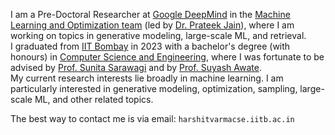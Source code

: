 I am a Pre-Doctoral Researcher at [Google DeepMind](https://deepmind.google/) in the [Machine Learning and Optimization team](https://research.google/teams/india-research-lab/) (led by [Dr. Prateek Jain](https://www.prateekjain.org/)), where I am working on topics in generative modeling, large-scale ML, and retrieval.  
I graduated from [IIT Bombay](http://www.iitb.ac.in/) in 2023 with a bachelor's degree (with honours) in [Computer Science and Engineering](https://www.cse.iitb.ac.in/), where I was fortunate to be advised by [Prof. Sunita Sarawagi](https://www.cse.iitb.ac.in/~sunita/) and by [Prof. Suyash Awate](https://www.cse.iitb.ac.in/~suyash/).  
My current research interests lie broadly in machine learning. I am particularly interested in generative modeling, optimization, sampling, large-scale ML, and other related topics.  
  
The best way to contact me is via email: <code>harshitvarma<i class="bi bi-at"></i>cse.iitb.ac.in</code>
